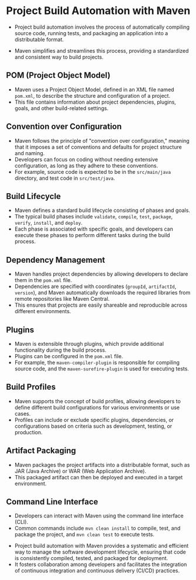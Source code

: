 # Project Build Automation with Maven

- Project build automation involves the process of automatically compiling source code, running tests, and packaging an application into a distributable format.

* Maven simplifies and streamlines this process, providing a standardized and consistent way to build projects.

## POM (Project Object Model)

- Maven uses a Project Object Model, defined in an XML file named `pom.xml`, to describe the structure and configuration of a project.
- This file contains information about project dependencies, plugins, goals, and other build-related settings.

## Convention over Configuration

- Maven follows the principle of "convention over configuration," meaning that it imposes a set of conventions and defaults for project structure and naming.
- Developers can focus on coding without needing extensive configuration, as long as they adhere to these conventions.
- For example, source code is expected to be in the `src/main/java` directory, and test code in `src/test/java`.

## Build Lifecycle

- Maven defines a standard build lifecycle consisting of phases and goals.
- The typical build phases include `validate`, `compile`, `test`, `package`, `verify`, `install`, and `deploy`.
- Each phase is associated with specific goals, and developers can execute these phases to perform different tasks during the build process.

## Dependency Management

- Maven handles project dependencies by allowing developers to declare them in the `pom.xml` file.
- Dependencies are specified with coordinates (`groupId`, `artifactId`, `version`), and Maven automatically downloads the required libraries from remote repositories like Maven Central.
- This ensures that projects are easily shareable and reproducible across different environments.

## Plugins

- Maven is extensible through plugins, which provide additional functionality during the build process.
- Plugins can be configured in the `pom.xml` file.
- For example, the `maven-compiler-plugin` is responsible for compiling source code, and the `maven-surefire-plugin` is used for executing tests.

## Build Profiles

- Maven supports the concept of build profiles, allowing developers to define different build configurations for various environments or use cases.
- Profiles can include or exclude specific plugins, dependencies, or configurations based on criteria such as development, testing, or production.

## Artifact Packaging

- Maven packages the project artifacts into a distributable format, such as JAR (Java Archive) or WAR (Web Application Archive).
- This packaged artifact can then be deployed and executed in a target environment.

## Command Line Interface

- Developers can interact with Maven using the command line interface (CLI).
- Common commands include `mvn clean install` to compile, test, and package the project, and `mvn clean test` to execute tests.

* Project build automation with Maven provides a systematic and efficient way to manage the software development lifecycle, ensuring that code is consistently compiled, tested, and packaged for deployment.
* It fosters collaboration among developers and facilitates the integration of continuous integration and continuous delivery (CI/CD) practices.
